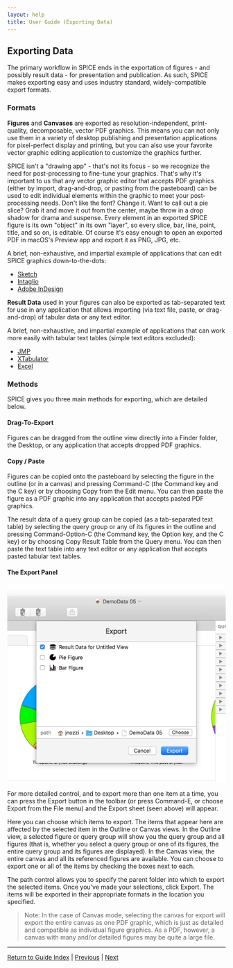 ```yaml
---
layout: help
title: User Guide (Exporting Data)
---
```


## Exporting Data

The primary workflow in SPICE ends in the exportation of figures - and possibly result data - for presentation and publication. As such, SPICE makes exporting easy and uses industry standard, widely-compatible export formats.

### Formats

**Figures** and **Canvases** are exported as resolution-independent, print-quality, decomposable, vector PDF graphics. This means you can not only use them in a variety of desktop publishing and presentation applications for pixel-perfect display and printing, but you can also use your favorite vector graphic editing application to customize the graphics further. 

SPICE isn't a "drawing app" - that's not its focus - so we recognize the need for post-processing to fine-tune your graphics. That's why it's important to us that any vector graphic editor that accepts PDF graphics (either by import, drag-and-drop, or pasting from the pasteboard) can be used to edit individual elements within the graphic to meet your post-processing needs. Don't like the font? Change it. Want to call out a pie slice? Grab it and move it out from the center, maybe throw in a drop shadow for drama and suspense. Every element in an exported SPICE figure is its own "object" in its own "layer", so every slice, bar, line, point, title, and so on, is editable. Of course it's easy enough to open an exported PDF in macOS's Preview app and export it as PNG, JPG, etc.

A brief, non-exhaustive, and impartial example of applications that can edit SPICE graphics down-to-the-dots:

* [Sketch](https://www.sketchapp.com)
* [Intaglio](https://www.purgatorydesign.com/Intaglio/)
* [Adobe InDesign](https://www.adobe.com/products/indesign.html)

**Result Data** used in your figures can also be exported as tab-separated text for use in any application that allows importing (via text file, paste, or drag-and-drop) of tabular data or any text editor.

A brief, non-exhaustive, and impartial example of applications that can work more easily with tabular text tables (simple text editors excluded):

* [JMP](https://www.jmp.com/en_us/home.html)
* [XTabulator](https://www.bartastechnologies.com/xtabulator)
* [Excel](https://products.office.com/en-us/excel)

### Methods

SPICE gives you three main methods for exporting, which are detailed below.

#### Drag-To-Export

Figures can be dragged from the outline view directly into a Finder folder, the Desktop, or any application that accepts dropped PDF graphics.

#### Copy / Paste

Figures can be copied onto the pasteboard by selecting the figure in the outline (or in a canvas) and pressing Command-C (the Command key and the C key) or by choosing Copy from the Edit menu. You can then paste the figure as a PDF graphic into any application that accepts pasted PDF graphics.

The result data of a query group can be copied (as a tab-separated text table) by selecting the query group or any of its figures in the outline and pressing Command-Option-C (the Command key, the Option key, and the C key) or by choosing Copy Result Table from the Query menu. You can then paste the text table into any text editor or any application that accepts pasted tabular text tables.

#### The Export Panel

![The Export Panel](images/export.png "The Export Panel")

For more detailed control, and to export more than one item at a time, you can press the Export button in the toolbar (or press Command-E, or choose Export from the File menu) and the Export sheet (seen above) will appear.

Here you can choose which items to export. The items that appear here are affected by the selected item in the Outline or Canvas views. In the Outline view, a selected figure or query group will show you the query group and all figures (that is, whether you select a query group or one of its figures, the entire query group and its figures are displayed). In the Canvas view, the entire canvas and all its referenced figures are available. You can choose to export one or all of the items by checking the boxes next to each.

The path control allows you to specify the parent folder into which to export the selected items. Once you've made your selections, click Export. The items will be exported in their appropriate formats in the location you specified.

> Note: In the case of Canvas mode, selecting the canvas for export will export the entire canvas as one PDF graphic, which is just as detailed and compatible as individual figure graphics. As a PDF, however, a canvas with many and/or detailed figures may be quite a large file.

*****

[Return to Guide Index](guide) | [Previous](guide-usingcanvases) | [Next](guide-preferences)
